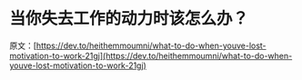 # 当你失去工作的动力时该怎么办？

原文：[https://dev.to/heithemmoumni/what-to-do-when-youve-lost-motivation-to-work-21gj](https://dev.to/heithemmoumni/what-to-do-when-youve-lost-motivation-to-work-21gj)
